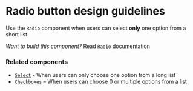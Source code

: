 # Radio button design guidelines

Use the `Radio` component when users can select **only** one option from a short list.

_Want to build this component?_ Read [`Radio` documentation](https://consensys.github.io/rimble-ui/?path=/story/components-form-radio-buttons--documentation)

<!-- STORY -->

### Related components

- [`Select`](https://consensys.github.io/rimble-ui/?path=/story/components-form-select--documentation) - When users can only choose one option from a long list
- [`Checkboxes`](https://consensys.github.io/rimble-ui/?path=/story/components-form-checkboxes--documentation) – When users can choose 0 or multiple options from a list
